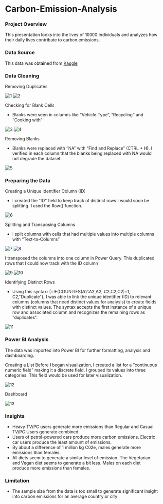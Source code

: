 # Carbon-Emission-Analysis

### Project Overview
This presentation looks into the lives of 10000 individuals and analyzes how their daily lives contribute to carbon emissions.

### Data Source
This data was obtained from [Kaggle](https://www.kaggle.com/datasets/dumanmesut/individual-carbon-footprint-calculation)

### Data Cleaning
Removing Duplicates

![1](https://github.com/user-attachments/assets/565a42d3-7521-4e91-9dfc-fa2110977e27)         ![2](https://github.com/user-attachments/assets/d4a3eed0-5df0-47d2-9eba-f117ac98d545)


Checking for Blank Cells  
- Blanks were seen in columns like “Vehicle Type”, “Recycling” and “Cooking with”

![3](https://github.com/user-attachments/assets/f217ff13-d94c-4a47-a96a-74d264817b8d)              ![4](https://github.com/user-attachments/assets/2e718ed8-23fa-4586-b943-f7638817000d)

Removing Blanks
- Blanks were replaced with “NA” with “Find and Replace” (CTRL + H). 
I verified in each column that the blanks being replaced with NA would not degrade the dataset.

![5](https://github.com/user-attachments/assets/6cda1e4e-4bd6-4c46-bf48-c1e743a9a69e)

### Preparing the Data
Creating a Unique Identifier Column (ID)
- I created the “ID” field to keep track of distinct rows I would soon be splitting. I used the Row() function.

![6](https://github.com/user-attachments/assets/e22a7744-755c-4747-bd42-6865c02c819a)

Splitting and Transposing Columns
- I split columns with cells that had multiple values into multiple columns with “Text-to-Columns”

![7](https://github.com/user-attachments/assets/02a093ac-ed2d-41b4-91ae-b05e0ba669af)        ![8](https://github.com/user-attachments/assets/abdc0ee9-0cc8-45a5-9be4-4a69122537ca)

I transposed the columns into one column in Power Query. This duplicated rows that I could now track with the ID column

![9](https://github.com/user-attachments/assets/e1150868-c0cd-4dc6-b721-b171a00fdf97)  ![10](https://github.com/user-attachments/assets/2dbee909-b3c5-4845-9d8c-c469d35333e3)

Identifying Distinct Rows
- Using this syntax:
(=IF(COUNTIFS($A$2:A2,A2, $C$2:C2,C2)=1, C2,"Duplicate"), I was able to link the unique identifier (ID) to relevant columns (columns that need distinct values for analysis) to create fields with distinct values. The syntax accepts the first instance of a unique row and associated column and recognizes the remaining rows as “duplicates”.

![11](https://github.com/user-attachments/assets/16524c0f-c793-400c-9971-19956a6adc56)

### Power BI Analysis
The data was imported into Power BI for further formatting, analysis and dashboarding.

Creating a List
Before I began visualization, I created a list for a “continuous numeric field” making it a discrete field. I grouped its values into three categories. This field would be used for later visualization.

![12](https://github.com/user-attachments/assets/c2fcbc4e-842d-400f-9645-931872b1a573)

Dashboard

![13](https://github.com/user-attachments/assets/6d0ce435-aa3c-43a3-9626-168a9c9233e6)

### Insights
- Heavy TV/PC users generate more emissions than Regular and Casual TV/PC Users generate combined.
- Users of petrol-powered cars produce more carbon emissions. Electric car users produce the least amount of emissions.
- By about a difference of 1 million kg C02e, males generate more emissions than females.
- All diets seem to generate a similar level of emission. The Vegetarian and Vegan diet seems to generate a bit less. Males on each diet produce more emissions than females.

### Limitation
- The sample size from the data is too small to generate significant insight into carbon emissions for an average country or city




